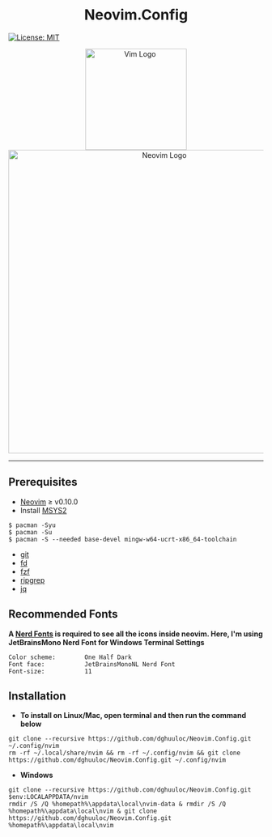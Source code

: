 # <div align="center">Neovim.Config</div>
[![License: MIT](https://img.shields.io/badge/License-MIT-yellow.svg)](https://opensource.org/licenses/MIT)
<p align="center">
  <img width="200" src="https://upload.wikimedia.org/wikipedia/commons/thumb/9/9f/Vimlogo.svg/1200px-Vimlogo.svg.png" alt="Vim Logo">
   <img width="600" src="https://upload.wikimedia.org/wikipedia/commons/thumb/4/4f/Neovim-logo.svg/1200px-Neovim-logo.svg.png" alt="Neovim Logo">
</p>

---
## Prerequisites
- [Neovim](https://github.com/neovim/neovim) ≥ v0.10.0
- Install [MSYS2](https://www.msys2.org/)
```shell
$ pacman -Syu
$ pacman -Su
$ pacman -S --needed base-devel mingw-w64-ucrt-x86_64-toolchain
```
- [git](https://git-scm.com/)
- [fd](https://github.com/sharkdp/fd)
- [fzf](https://github.com/junegunn/fzf)
- [ripgrep](https://github.com/BurntSushi/ripgrep)
- [jq](https://jqlang.github.io/jq/download/)

## Recommended Fonts
__A [Nerd Fonts](https://www.nerdfonts.com/font-downloads) is required to see all the icons inside neovim. Here, I'm using JetBrainsMono Nerd Font for Windows Terminal Settings__
```
Color scheme:        One Half Dark
Font face:           JetBrainsMonoNL Nerd Font
Font-size:           11
```
## Installation 
- __To install on Linux/Mac, open terminal and then run the command below__
```shell
git clone --recursive https://github.com/dghuuloc/Neovim.Config.git ~/.config/nvim
rm -rf ~/.local/share/nvim && rm -rf ~/.config/nvim && git clone https://github.com/dghuuloc/Neovim.Config.git ~/.config/nvim
```
- __Windows__
```shell
git clone --recursive https://github.com/dghuuloc/Neovim.Config.git $env:LOCALAPPDATA/nvim
rmdir /S /Q %homepath%\appdata\local\nvim-data & rmdir /S /Q %homepath%\appdata\local\nvim & git clone https://github.com/dghuuloc/Neovim.Config.git %homepath%\appdata\local\nvim
```

